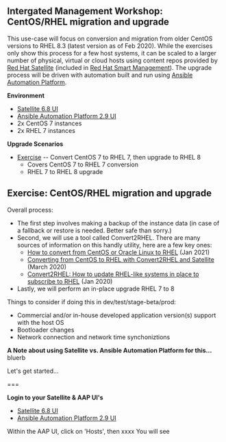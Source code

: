 Intergated Management Workshop: CentOS/RHEL migration and upgrade
-----------------------------------------------------------------

This use-case will focus on conversion and migration from older CentOS versions to RHEL 8.3 (latest version as of Feb 2020). While the exercises only show this process for a few host systems, it can be scaled to a larger number of physical, virtual or cloud hosts using content repos provided by [Red Hat Satellite](https://www.redhat.com/en/technologies/management/satellite) (included in [Red Hat Smart Management](https://www.redhat.com/en/technologies/management/smart-management)). The upgrade process will be driven with automation built and run using [Ansible Automation Platform](https://www.redhat.com/en/technologies/management/ansible).

**Environment**
- [Satellite 6.8 UI](https://www.example.com)
- [Ansible Automation Platform 2.9 UI](https://www.example.com)
- 2x CentOS 7 instances 
- 2x RHEL 7  instances

**Upgrade Scenarios**
- [Exercise](upgrade-exercise1.md) -- Convert CentOS 7 to RHEL 7, then upgrade to RHEL 8
    - Covers CentOS 7 to RHEL 7 conversion
    - RHEL 7 to RHEL 8 upgrade
    
Exercise: CentOS/RHEL migration and upgrade
-----------------------------------------------------------------

Overall process:

- The first step involves making a backup of the instance data (in case of a fallback or restore is needed. Better safe than sorry.)
- Second, we will use a tool called Convert2RHEL. There are many sources of information on this handly utility, here are a few key ones:
    - [How to convert from CentOS or Oracle Linux to RHEL](https://access.redhat.com/articles/2360841) (Jan 2021)
    - [Converting from CentOS to RHEL with Convert2RHEL and Satellite](https://www.redhat.com/en/blog/converting-centos-rhel-convert2rhel-and-satellite) (March 2020)
    - [Convert2RHEL: How to update RHEL-like systems in place to subscribe to RHEL](https://www.redhat.com/en/blog/convert2rhel-how-update-rhel-systems-place-subscribe-rhel) (Jan 2020)
- Lastly, we will perform an in-place upgrade RHEL 7 to 8

Things to consider if doing this in dev/test/stage-beta/prod:
- Commercial and/or in-house developed application version(s) support with the host OS
- Bootloader changes
- Network connection and network time synchoniztions


**A Note about using Satellite vs. Ansible Automation Platform for this...**
bluerb

Let's get started...  

===

**Login to your Satellite & AAP UI's**
- [Satellite 6.8 UI](https://www.example.com)
- [Ansible Automation Platform 2.9 UI](https://www.example.com)

Within the AAP UI, click on 'Hosts', then xxxx
You will see
